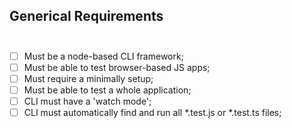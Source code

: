 ## Generical Requirements <br> <br>

- [ ] Must be a node-based CLI framework; <br>
- [ ] Must be able to test browser-based JS apps; <br>
- [ ] Must require a minimally setup; <br>
- [ ] Must be able to test a whole application; <br>
- [ ] CLI must have a 'watch mode'; <br>
- [ ] CLI must automatically find and run all *.test.js or *.test.ts files; <br>